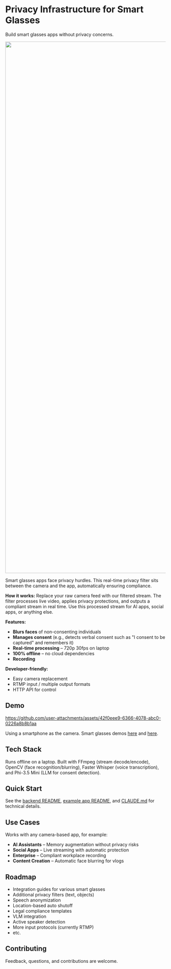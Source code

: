 # Privacy Infrastructure for Smart Glasses

Build smart glasses apps without privacy concerns.

<img width="2784" height="1664" src="https://github.com/user-attachments/assets/ce34cdad-7dae-4798-b33e-8a614e618f8a" />

Smart glasses apps face privacy hurdles. This real-time privacy filter sits between the camera and the app, automatically ensuring compliance.

**How it works:** Replace your raw camera feed with our filtered stream. The filter processes live video, applies privacy protections, and outputs a compliant stream in real time. Use this processed stream for AI apps, social apps, or anything else.

**Features:**

- **Blurs faces** of non-consenting individuals
- **Manages consent** (e.g., detects verbal consent such as "I consent to be captured" and remembers it)
- **Real-time processing** – 720p 30fps on laptop
- **100% offline** – no cloud dependencies
- **Recording**

**Developer-friendly:**

- Easy camera replacement
- RTMP input / multiple output formats
- HTTP API for control

## Demo

https://github.com/user-attachments/assets/42f0eee9-6366-4078-abc0-0226a8b8b1aa

Using a smartphone as the camera. Smart glasses demos [here](https://x.com/caydengineer/status/1945236074961236481) and [here](https://x.com/s_diana_k/status/1944500312116723973).

## Tech Stack

Runs offline on a laptop. Built with FFmpeg (stream decode/encode), OpenCV (face recognition/blurring), Faster Whisper (voice transcription), and Phi-3.5 Mini (LLM for consent detection).

## Quick Start

See the [backend README](./backend/README.md), [example app README](./examples/rewind/README.md), and [CLAUDE.md](./CLAUDE.md) for technical details.

## Use Cases

Works with any camera-based app, for example:

- **AI Assistants** – Memory augmentation without privacy risks
- **Social Apps** – Live streaming with automatic protection
- **Enterprise** – Compliant workplace recording
- **Content Creation** – Automatic face blurring for vlogs

## Roadmap

- Integration guides for various smart glasses
- Additional privacy filters (text, objects)
- Speech anonymization
- Location-based auto shutoff
- Legal compliance templates
- VLM integration
- Active speaker detection
- More input protocols (currently RTMP)
- etc.

## Contributing

Feedback, questions, and contributions are welcome.
